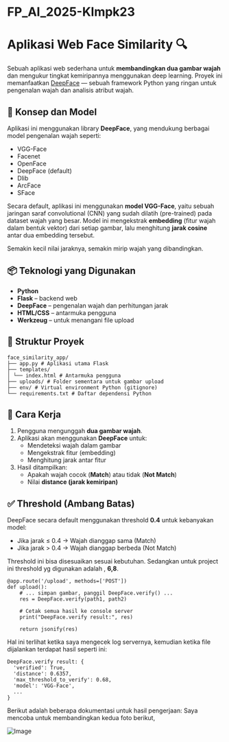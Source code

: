 # FP_AI_2025-Klmpk23

# Aplikasi Web Face Similarity 🔍

Sebuah aplikasi web sederhana untuk **membandingkan dua gambar wajah** dan mengukur tingkat kemiripannya menggunakan deep learning. Proyek ini memanfaatkan [DeepFace](https://github.com/serengil/deepface) — sebuah framework Python yang ringan untuk pengenalan wajah dan analisis atribut wajah.

## 🧠 Konsep dan Model

Aplikasi ini menggunakan library **DeepFace**, yang mendukung berbagai model pengenalan wajah seperti:

- VGG-Face
- Facenet
- OpenFace
- DeepFace (default)
- Dlib
- ArcFace
- SFace

Secara default, aplikasi ini menggunakan **model VGG-Face**, yaitu sebuah jaringan saraf convolutional (CNN) yang sudah dilatih (pre-trained) pada dataset wajah yang besar. Model ini mengekstrak **embedding** (fitur wajah dalam bentuk vektor) dari setiap gambar, lalu menghitung **jarak cosine** antar dua embedding tersebut.

Semakin kecil nilai jaraknya, semakin mirip wajah yang dibandingkan.

## 📦 Teknologi yang Digunakan

- **Python**
- **Flask** – backend web
- **DeepFace** – pengenalan wajah dan perhitungan jarak
- **HTML/CSS** – antarmuka pengguna
- **Werkzeug** – untuk menangani file upload

## 📁 Struktur Proyek

```
face_similarity_app/
├── app.py # Aplikasi utama Flask
├── templates/
│ └── index.html # Antarmuka pengguna
├── uploads/ # Folder sementara untuk gambar upload
├── env/ # Virtual environment Python (gitignore)
└── requirements.txt # Daftar dependensi Python
```


## 🚀 Cara Kerja

1. Pengguna mengunggah **dua gambar wajah**.
2. Aplikasi akan menggunakan **DeepFace** untuk:
   - Mendeteksi wajah dalam gambar
   - Mengekstrak fitur (embedding)
   - Menghitung jarak antar fitur
3. Hasil ditampilkan:
   - Apakah wajah cocok (**Match**) atau tidak (**Not Match**)
   - Nilai **distance (jarak kemiripan)**

## ✅ Threshold (Ambang Batas)

DeepFace secara default menggunakan threshold **0.4** untuk kebanyakan model:
- Jika jarak ≤ 0.4 → Wajah dianggap sama (Match)
- Jika jarak > 0.4 → Wajah dianggap berbeda (Not Match)

Threshold ini bisa disesuaikan sesuai kebutuhan. Sedangkan untuk project ini threshold yg digunakan adalah , **6,8**.

```
@app.route('/upload', methods=['POST'])
def upload():
    # ... simpan gambar, panggil DeepFace.verify() ...
    res = DeepFace.verify(path1, path2)

    # Cetak semua hasil ke console server
    print("DeepFace.verify result:", res)

    return jsonify(res)

```

Hal ini terlihat ketika saya mengecek log servernya, kemudian ketika file dijalankan terdapat hasil seperti ini:

```
DeepFace.verify result: {
  'verified': True,
  'distance': 0.6357,
  'max_threshold_to_verify': 0.68,
  'model': 'VGG-Face',
  ...
}

```

Berikut adalah beberapa dokumentasi untuk hasil pengerjaan:
Saya mencoba untuk membandingkan kedua foto berikut,

![Image](https://github.com/user-attachments/assets/c9bb477d-0792-409a-be94-8f7c30c89a8c)


